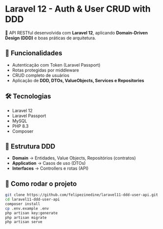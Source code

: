 # Laravel 12 - Auth & User CRUD with DDD

🚀 API RESTful desenvolvida com **Laravel 12**, aplicando **Domain-Driven Design (DDD)** e boas práticas de arquitetura.

## 📌 Funcionalidades
- Autenticação com Token (Laravel Passport)
- Rotas protegidas por middleware
- CRUD completo de usuários
- Aplicação de **DDD, DTOs, ValueObjects, Services e Repositories**

## 🛠️ Tecnologias
- Laravel 12
- Laravel Passport
- MySQL
- PHP 8.3
- Composer

## 📂 Estrutura DDD
- **Domain** → Entidades, Value Objects, Repositórios (contratos)
- **Application** → Casos de uso (DTOs)
- **Interfaces** → Controllers e rotas (API)

## 🚀 Como rodar o projeto
```bash
git clone https://github.com/felipezinedine/laravel11-ddd-user-api.git
cd laravel11-ddd-user-api
composer install
cp .env.example .env
php artisan key:generate
php artisan migrate
php artisan serve
